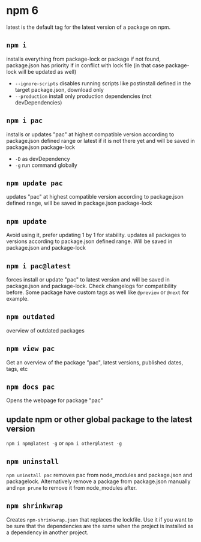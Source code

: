 # npm 6

latest is the default tag for the latest version of a package on npm.

## `npm i`

installs everything from package-lock or package if not found, package.json has priority if in conflict with lock file (in that case package-lock will be updated as well)

 - `--ignore-scripts` disables running scripts like postinstall defined in the target package.json, download only
 - `--production` install only production dependencies (not devDependencies)


## `npm i pac`

installs or updates "pac" at highest compatible version according to package.json defined range or latest if it is not there yet and will be saved in package.json package-lock

 - `-D` as devDependency
 - `-g` run command globally

## `npm update pac`

updates "pac" at highest compatible version according to package.json defined range, will be saved in package.json package-lock

## `npm update`

Avoid using it, prefer updating 1 by 1 for stability.
updates all packages to versions according to package.json defined range. Will be saved in package.json and package-lock

## `npm i pac@latest`

forces install or update "pac" to latest version and will be saved in package.json and package-lock. Check changelogs for compatibility before. Some package have custom tags as well like `@preview` or `@next` for example.

## `npm outdated`

overview of outdated packages

## `npm view pac`

Get an overview of the package "pac", latest versions, published dates, tags, etc

## `npm docs pac`

Opens the webpage for package "pac"

## update npm or other global package to the latest version

`npm i npm@latest -g` or `npm i other@latest -g`

## `npm uninstall`

`npm uninstall pac` removes pac from node_modules and package.json and packagelock. Alternatively remove a package from package.json manually and `npm prune` to remove it from node_modules after.

## `npm shrinkwrap`

Creates `npm-shrinkwrap.json` that replaces the lockfile. Use it if you want to be sure that the dependencies are the same when the project is installed as a dependency in another project.
